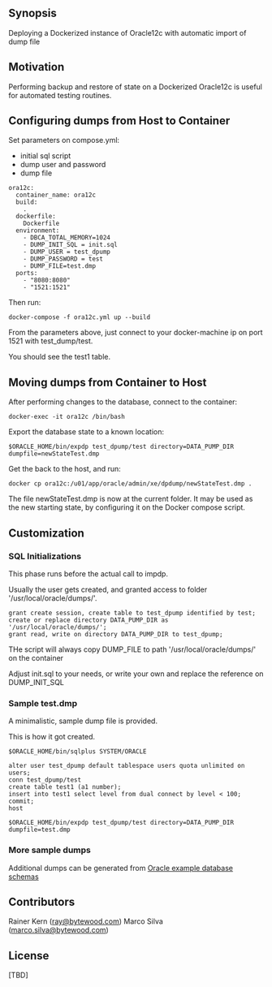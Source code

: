 ## Synopsis

Deploying a Dockerized instance of Oracle12c with automatic import of dump file

## Motivation

Performing backup and restore of state on a Dockerized Oracle12c is useful for automated testing routines.

## Configuring dumps from Host to Container

Set parameters on compose.yml:
- initial sql script
- dump user and password
- dump file

```
ora12c:
  container_name: ora12c
  build:
    .
  dockerfile:
    Dockerfile
  environment:
    - DBCA_TOTAL_MEMORY=1024
    - DUMP_INIT_SQL = init.sql
    - DUMP_USER = test_dpump
    - DUMP_PASSWORD = test
    - DUMP_FILE=test.dmp
  ports:
    - "8080:8080"
    - "1521:1521" 
```


Then run:

```
docker-compose -f ora12c.yml up --build
```

From the parameters above, just connect to your docker-machine ip on port 1521 with test_dump/test.

You should see the test1 table. 

## Moving dumps from Container to Host

After performing changes to the database, connect to the container:

```
docker-exec -it ora12c /bin/bash
```

Export the database state to a known location:

```
$ORACLE_HOME/bin/expdp test_dpump/test directory=DATA_PUMP_DIR dumpfile=newStateTest.dmp
```

Get the back to the host, and run:

```
docker cp ora12c:/u01/app/oracle/admin/xe/dpdump/newStateTest.dmp .
```

The file newStateTest.dmp is now at the current folder.   It may be used as the new starting state, by configuring it on the Docker compose script.



## Customization

### SQL Initializations

This phase runs before the actual call to impdp.

Usually the user gets created, and granted access to folder '/usr/local/oracle/dumps/'.


```
grant create session, create table to test_dpump identified by test;
create or replace directory DATA_PUMP_DIR as '/usr/local/oracle/dumps/';
grant read, write on directory DATA_PUMP_DIR to test_dpump;
```

THe script will always copy DUMP_FILE to path '/usr/local/oracle/dumps/' on the container

Adjust init.sql to your needs, or write your own and replace the reference on DUMP_INIT_SQL

### Sample test.dmp

A minimalistic, sample dump file is provided.

This is how it got created.

```
$ORACLE_HOME/bin/sqlplus SYSTEM/ORACLE
```

```
alter user test_dpump default tablespace users quota unlimited on users;
conn test_dpump/test
create table test1 (a1 number);
insert into test1 select level from dual connect by level < 100;
commit;
host
```

```
$ORACLE_HOME/bin/expdp test_dpump/test directory=DATA_PUMP_DIR dumpfile=test.dmp
```

### More sample dumps

Additional dumps can be generated from [Oracle example database schemas](https://github.com/oracle/db-sample-schemas)


## Contributors

Rainer Kern (ray@bytewood.com)
Marco Silva (marco.silva@bytewood.com)

## License

[TBD]

